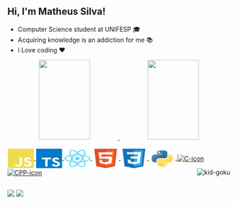 ## Hi, I'm Matheus Silva!
- Computer Science student at UNIFESP 🎓
- Acquiring knowledge is an addiction for me 📚
- I Love coding ❤️

<div align="center">
  <a href="https://github.com/math-silva">
  <img width=48% height="180em" src="https://github-readme-stats.vercel.app/api?username=math-silva&show_icons=true&theme=github_dark&include_all_commits=true&count_private=true"/>
  <img width=48% height="180em" src="https://github-readme-stats.vercel.app/api/top-langs/?username=math-silva&layout=compact&langs_count=7&theme=github_dark"/>
</div>

<div style="display: inline_block"><br>
  <img align="center" alt="Js-icon" height="45" width="60" src="https://raw.githubusercontent.com/devicons/devicon/master/icons/javascript/javascript-plain.svg">
  <img align="center" alt="Ts-icon" height="45" width="60" src="https://raw.githubusercontent.com/devicons/devicon/master/icons/typescript/typescript-plain.svg">
  <img align="center" alt="React-icon" height="45" width="60" src="https://raw.githubusercontent.com/devicons/devicon/master/icons/react/react-original.svg">
  <img align="center" alt="HTML-icon" height="45" width="60" src="https://raw.githubusercontent.com/devicons/devicon/master/icons/html5/html5-original.svg">
  <img align="center" alt="CSS-icon" height="45" width="60" src="https://raw.githubusercontent.com/devicons/devicon/master/icons/css3/css3-original.svg">
  <img align="center" alt="Python-icon" height="45" width="60" src="https://raw.githubusercontent.com/devicons/devicon/master/icons/python/python-original.svg">
  <img align="center" alt="C-icon" height="45" width="60" src="https://cdn.jsdelivr.net/gh/devicons/devicon/icons/c/c-original.svg">
  <img align="center" alt="CPP-icon" height="45" width="60" src="https://cdn.jsdelivr.net/gh/devicons/devicon/icons/cplusplus/cplusplus-original.svg">
  <img align="right" alt="kid-goku" height="150" src="https://github.com/math-silva/math-silva/blob/main/kid-goku.gif">
</div>

  ##

<div>
  <a href = "mailto:matheus.souza28042001@gmail.com"><img src="https://img.shields.io/badge/-Gmail-%23333?style=for-the-badge&logo=gmail&logoColor=white" target="_blank"></a>
  <a href="https://www.linkedin.com/in/matheus-silva-563ab61b8/" target="_blank"><img src="https://img.shields.io/badge/-LinkedIn-%230077B5?style=for-the-badge&logo=linkedin&logoColor=white" target="_blank"></a>
</div>
